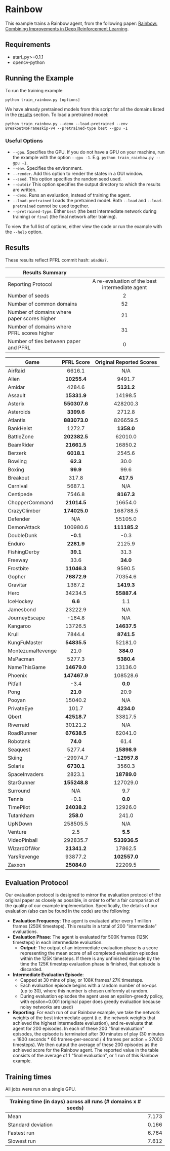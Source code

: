 # Rainbow
This example trains a Rainbow agent, from the following paper: [Rainbow: Combining Improvements in Deep Reinforcement Learning](https://arxiv.org/abs/1710.02298). 

## Requirements

- atari_py>=0.1.1
- opencv-python

## Running the Example

To run the training example:
```
python train_rainbow.py [options]
```

We have already pretrained models from this script for all the domains listed in the [results](#Results) section. To load a pretrained model:

```
python train_rainbow.py --demo --load-pretrained --env BreakoutNoFrameskip-v4 --pretrained-type best --gpu -1
```

### Useful Options
- `--gpu`. Specifies the GPU. If you do not have a GPU on your machine, run the example with the option `--gpu -1`. E.g. `python train_rainbow.py --gpu -1`.
- `--env`. Specifies the environment. 
- `--render`. Add this option to render the states in a GUI window.
- `--seed`. This option specifies the random seed used.
- `--outdir` This option specifies the output directory to which the results are written.
- `--demo`. Runs an evaluation, instead of training the agent.
- `--load-pretrained` Loads the pretrained model. Both `--load` and `--load-pretrained` cannot be used together.
- `--pretrained-type`. Either `best` (the best intermediate network during training) or `final` (the final network after training).

To view the full list of options, either view the code or run the example with the `--help` option.


## Results
These results reflect PFRL commit hash:  `a0ad6a7`.

| Results Summary ||
| ------------- |:-------------:|
| Reporting Protocol | A re-evaluation of the best intermediate agent |
| Number of seeds | 2 |
| Number of common domains | 52 |
| Number of domains where paper scores higher | 21 |
| Number of domains where PFRL scores higher | 31 |
| Number of ties between paper and PFRL | 0 | 


| Game        | PFRL Score           | Original Reported Scores |
| ------------- |:-------------:|:-------------:|
| AirRaid | 6616.1| N/A|
| Alien | **10255.4**| 9491.7|
| Amidar | 4284.6| **5131.2**|
| Assault | **15331.9**| 14198.5|
| Asterix | **550307.6**| 428200.3|
| Asteroids | **3399.6**| 2712.8|
| Atlantis | **883073.0**| 826659.5|
| BankHeist | 1272.7| **1358.0**|
| BattleZone | **202382.5**| 62010.0|
| BeamRider | **21661.5**| 16850.2|
| Berzerk | **6018.1**| 2545.6|
| Bowling | **62.3**| 30.0|
| Boxing | **99.9**| 99.6|
| Breakout | 317.8| **417.5**|
| Carnival | 5687.1| N/A|
| Centipede | 7546.8| **8167.3**|
| ChopperCommand | **21014.5**| 16654.0|
| CrazyClimber | **174025.0**| 168788.5|
| Defender | N/A| 55105.0|
| DemonAttack | 100980.6| **111185.2**|
| DoubleDunk | **-0.1**| -0.3|
| Enduro | **2281.9**| 2125.9|
| FishingDerby | **39.1**| 31.3|
| Freeway | 33.6| **34.0**|
| Frostbite | **11046.3**| 9590.5|
| Gopher | **76872.9**| 70354.6|
| Gravitar | 1387.2| **1419.3**|
| Hero | 34234.5| **55887.4**|
| IceHockey | **6.6**| 1.1|
| Jamesbond | 23222.9| N/A|
| JourneyEscape | -184.8| N/A|
| Kangaroo | 13726.5| **14637.5**|
| Krull | 7844.4| **8741.5**|
| KungFuMaster | **54835.5**| 52181.0|
| MontezumaRevenge | 21.0| **384.0**|
| MsPacman | 5277.3| **5380.4**|
| NameThisGame | **14679.0**| 13136.0|
| Phoenix | **147467.9**| 108528.6|
| Pitfall | -3.4| **0.0**|
| Pong | **21.0**| 20.9|
| Pooyan | 15040.2| N/A|
| PrivateEye | 101.7| **4234.0**|
| Qbert | **42518.7**| 33817.5|
| Riverraid | 30121.2| N/A|
| RoadRunner | **67638.5**| 62041.0|
| Robotank | **74.0**| 61.4|
| Seaquest | 5277.4| **15898.9**|
| Skiing | -29974.7| **-12957.8**|
| Solaris | **6730.1**| 3560.3|
| SpaceInvaders | 2823.1| **18789.0**|
| StarGunner | **155248.8**| 127029.0|
| Surround | N/A| 9.7|
| Tennis | -0.1| **0.0**|
| TimePilot | **24038.2**| 12926.0|
| Tutankham | **258.0**| 241.0|
| UpNDown | 258505.5| N/A|
| Venture | 2.5| **5.5**|
| VideoPinball | 292835.7| **533936.5**|
| WizardOfWor | **21341.2**| 17862.5|
| YarsRevenge | 93877.2| **102557.0**|
| Zaxxon | **25084.0**| 22209.5|



## Evaluation Protocol
Our evaluation protocol is designed to mirror the evaluation protocol of the original paper as closely as possible, in order to offer a fair comparison of the quality of our example implementation. Specifically, the details of our evaluation (also can be found in the code) are the following:

- **Evaluation Frequency**: The agent is evaluated after every 1 million frames (250K timesteps). This results in a total of 200 "intermediate" evaluations.
- **Evaluation Phase**: The agent is evaluated for 500K frames (125K timesteps) in each intermediate evaluation. 
	- **Output**: The output of an intermediate evaluation phase is a score representing the mean score of all completed evaluation episodes within the 125K timesteps. If there is any unfinished episode by the time the 125K timestep evaluation phase is finished, that episode is discarded.
- **Intermediate Evaluation Episode**: 
	- Capped at 30 mins of play, or 108K frames/ 27K timesteps.
	- Each evaluation episode begins with a random number of no-ops (up to 30), where this number is chosen uniformly at random.
	- During evaluation episodes the agent uses an epsilon-greedy policy, with epsilon=0.001 (original paper does greedy evaluation because noisy networks are used)
- **Reporting**: For each run of our Rainbow example, we take the network weights of the best intermediate agent (i.e. the network weights that achieved the highest intermediate evaluation), and re-evaluate that agent for 200 episodes. In each of these 200 "final evaluation" episodes, the episode is terminated after 30 minutes of play (30 minutes = 1800 seconds * 60 frames-per-second / 4 frames per action = 27000 timesteps). We then output the average of these 200 episodes as the achieved score for the Rainbow agent. The reported value in the table consists of the average of 1 "final evaluation", or 1 run of this Rainbow example.


## Training times
All jobs were run on a single GPU.

| Training time (in days) across all runs (# domains x # seeds) | |
| ------------- |:-------------:|
| Mean        |  7.173 |
| Standard deviation | 0.166|
| Fastest run | 6.764|
| Slowest run | 7.612|



